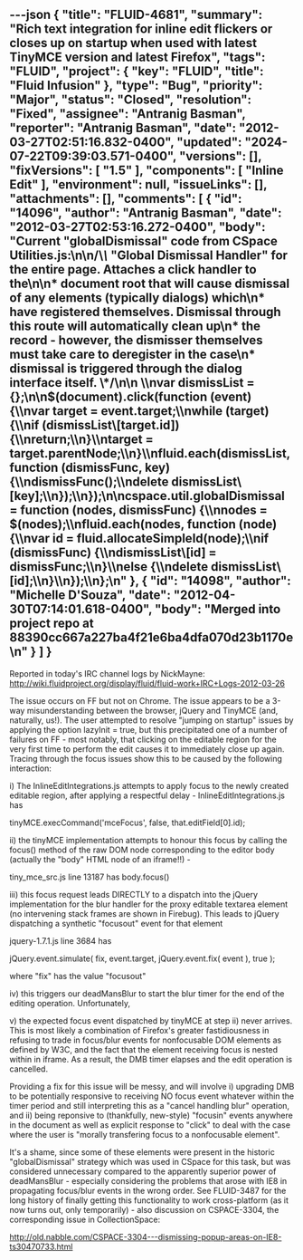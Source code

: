 ---json
{
  "title": "FLUID-4681",
  "summary": "Rich text integration for inline edit flickers or closes up on startup when used with latest TinyMCE version and latest Firefox",
  "tags": "FLUID",
  "project": {
    "key": "FLUID",
    "title": "Fluid Infusion"
  },
  "type": "Bug",
  "priority": "Major",
  "status": "Closed",
  "resolution": "Fixed",
  "assignee": "Antranig Basman",
  "reporter": "Antranig Basman",
  "date": "2012-03-27T02:51:16.832-0400",
  "updated": "2024-07-22T09:39:03.571-0400",
  "versions": [],
  "fixVersions": [
    "1.5"
  ],
  "components": [
    "Inline Edit"
  ],
  "environment": null,
  "issueLinks": [],
  "attachments": [],
  "comments": [
    {
      "id": "14096",
      "author": "Antranig Basman",
      "date": "2012-03-27T02:53:16.272-0400",
      "body": "Current \"globalDismissal\" code from CSpace Utilities.js:\n\n/\\*\\* \"Global Dismissal Handler\" for the entire page. Attaches a click handler to the\n\n* &#x20;document root that will cause dismissal of any elements (typically dialogs) which\n* &#x20;have registered themselves. Dismissal through this route will automatically clean up\n* &#x20;the record - however, the dismisser themselves must take care to deregister in the case\n* &#x20;dismissal is triggered through the dialog interface itself. \\*/\n\n&#x20;   \\\nvar dismissList = {};\n\n$(document).click(function (event) {\\\nvar target = event.target;\\\nwhile (target) {\\\nif (dismissList\\[target.id]) {\\\nreturn;\\\n}\\\ntarget = target.parentNode;\\\n}\\\nfluid.each(dismissList, function (dismissFunc, key) {\\\ndismissFunc();\\\ndelete dismissList\\[key];\\\n});\\\n});\n\ncspace.util.globalDismissal = function (nodes, dismissFunc) {\\\nnodes = $(nodes);\\\nfluid.each(nodes, function (node) {\\\nvar id = fluid.allocateSimpleId(node);\\\nif (dismissFunc) {\\\ndismissList\\[id] = dismissFunc;\\\n}\\\nelse {\\\ndelete dismissList\\[id];\\\n}\\\n});\\\n};\n"
    },
    {
      "id": "14098",
      "author": "Michelle D'Souza",
      "date": "2012-04-30T07:14:01.618-0400",
      "body": "Merged into project repo at 88390cc667a227ba4f21e6ba4dfa070d23b1170e\n"
    }
  ]
}
---
Reported in today's IRC channel logs by NickMayne:\
<http://wiki.fluidproject.org/display/fluid/fluid-work+IRC+Logs-2012-03-26>

The issue occurs on FF but not on Chrome. The issue appears to be a 3-way misunderstanding between the browser, jQuery and TinyMCE (and, naturally, us!). The user attempted to resolve "jumping on startup" issues by applying the option lazyInit = true, but this precipitated one of a number of failures on FF - most notably, that clicking on the editable region for the very first time to perform the edit causes it to immediately close up again. Tracing through the focus issues show this to be caused by the following interaction:

i) The InlineEditIntegrations.js attempts to apply focus to the newly created editable region, after applying a respectful delay - InlineEditIntegrations.js has

tinyMCE.execCommand('mceFocus', false, that.editField\[0].id);

ii) the tinyMCE implementation attempts to honour this focus by calling the focus() method of the raw DOM node corresponding to the editor body (actually the "body" HTML node of an iframe!!) -&#x20;

tiny\_mce\_src.js line 13187 has body.focus()

iii) this focus request leads DIRECTLY to a dispatch into the jQuery implementation for the blur handler for the proxy editable textarea element (no intervening stack frames are shown in Firebug). This leads to jQuery dispatching a synthetic "focusout" event for that element&#x20;

jquery-1.7.1.js line 3684 has&#x20;

jQuery.event.simulate( fix, event.target, jQuery.event.fix( event ), true );

where "fix" has the value "focusout"

iv) this triggers our deadMansBlur to start the blur timer for the end of the editing operation. Unfortunately,

v) the expected focus event dispatched by tinyMCE at step ii) never arrives. This is most likely a combination of Firefox's greater fastidiousness in refusing to trade in focus/blur events for nonfocusable DOM elements as defined by W3C, and the fact that the element receiving focus is nested within in iframe. As a result, the DMB timer elapses and the edit operation is cancelled.

Providing a fix for this issue will be messy, and will involve i) upgrading DMB to be potentially responsive to receiving NO focus event whatever within the timer period and still interpreting this as a "cancel handling blur" operation, and ii) being reponsive to (thankfully, new-style) "focusin" events anywhere in the document as well as explicit response to "click" to deal with the case where the user is "morally transfering focus to a nonfocusable element".&#x20;

It's a shame, since some of these elements were present in the historic "globalDismissal" strategy which was used in CSpace for this task, but was considered unnecessary compared to the apparently superior power of deadMansBlur - especially considering the problems that arose with IE8 in propagating focus/blur events in the wrong order. See FLUID-3487 for the long history of finally getting this functionality to work cross-platform (as it now turns out, only temporarily) - also discussion on CSPACE-3304, the corresponding issue in CollectionSpace:

<http://old.nabble.com/CSPACE-3304---dismissing-popup-areas-on-IE8-ts30470733.html>

        